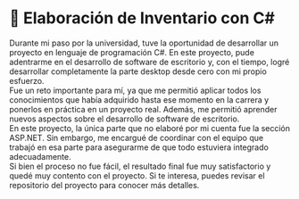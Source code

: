 # 🚀 Elaboración de Inventario con C#

Durante mi paso por la universidad, tuve la oportunidad de desarrollar un proyecto en lenguaje de programación C#. En este proyecto, pude adentrarme en el desarrollo de software de escritorio y, con el tiempo, logré desarrollar completamente la parte desktop desde cero con mi propio esfuerzo.
<br>
Fue un reto importante para mí, ya que me permitió aplicar todos los conocimientos que había adquirido hasta ese momento en la carrera y ponerlos en práctica en un proyecto real. Además, me permitió aprender nuevos aspectos sobre el desarrollo de software de escritorio.
<br>
En este proyecto, la única parte que no elaboré por mi cuenta fue la sección ASP.NET. Sin embargo, me encargué de coordinar con el equipo que trabajó en esa parte para asegurarme de que todo estuviera integrado adecuadamente.
<br>
Si bien el proceso no fue fácil, el resultado final fue muy satisfactorio y quedé muy contento con el proyecto. Si te interesa, puedes revisar el repositorio del proyecto para conocer más detalles.
